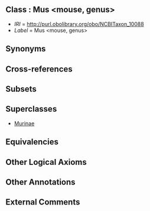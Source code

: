 
## Class : Mus <mouse, genus>

 * *IRI* = http://purl.obolibrary.org/obo/NCBITaxon_10088
 * *Label* = Mus <mouse, genus>

## Synonyms


## Cross-references


## Subsets


## Superclasses

 * [Murinae](../../NCBITaxon/07/NCBITaxon_39107.md)

## Equivalencies


## Other Logical Axioms


## Other Annotations


## External Comments


